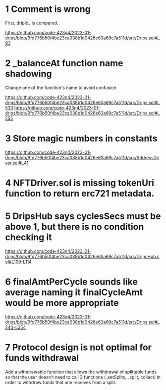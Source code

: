 # 1 Comment is wrong
First, dripId_ is compared.

https://github.com/code-423n4/2023-01-drips/blob/9fd776b50f4be23ca038b1d0426e63a69c7a511d/src/Drips.sol#L93

# 2 _balanceAt function name shadowing

Change one of the function's name to avoid confusion

https://github.com/code-423n4/2023-01-drips/blob/9fd776b50f4be23ca038b1d0426e63a69c7a511d/src/Drips.sol#L533
https://github.com/code-423n4/2023-01-drips/blob/9fd776b50f4be23ca038b1d0426e63a69c7a511d/src/Drips.sol#L555

# 3 Store magic numbers in constants

https://github.com/code-423n4/2023-01-drips/blob/9fd776b50f4be23ca038b1d0426e63a69c7a511d/src/AddressDriver.sol#L41

# 4 NFTDriver.sol is missing tokenUri function to return erc721 metadata.

# 5 DripsHub says cyclesSecs must be above 1, but there is no condition checking it

https://github.com/code-423n4/2023-01-drips/blob/9fd776b50f4be23ca038b1d0426e63a69c7a511d/src/DripsHub.sol#L109-L114

# 6 finalAmtPerCycle sounds like average naming it finalCycleAmt would be more appropriate

https://github.com/code-423n4/2023-01-drips/blob/9fd776b50f4be23ca038b1d0426e63a69c7a511d/src/Drips.sol#L240-L254

# 7 Protocol design is not optimal for funds withdrawal

Add a withdrawable function that allows the withdrawal of splittable funds so that the user doesn't need to call 3 functions (_setSplits, _split, collect) in order to withdraw funds that one receives from a split.
